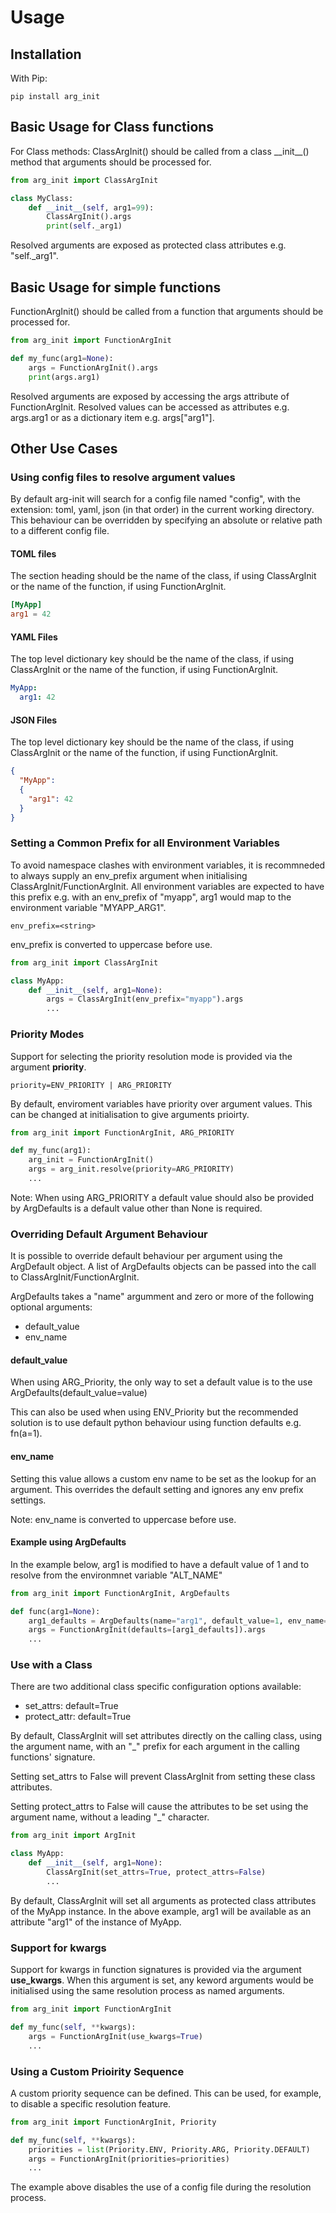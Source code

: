 # Usage

## Installation

With Pip:

```text
pip install arg_init
```

## Basic Usage for Class functions

For Class methods: ClassArgInit() should be called from a class \_\_init\_\_() method that arguments should be processed for.

```python
from arg_init import ClassArgInit

class MyClass:
    def __init__(self, arg1=99):
        ClassArgInit().args
        print(self._arg1)
```

Resolved arguments are exposed as protected class attributes e.g. "self._arg1".

## Basic Usage for simple functions

FunctionArgInit() should be called from a function that arguments should be processed for.

```python
from arg_init import FunctionArgInit

def my_func(arg1=None):
    args = FunctionArgInit().args
    print(args.arg1)
```

Resolved arguments are exposed by accessing the args attribute of FunctionArgInit. Resolved values can be accessed as attributes e.g. args.arg1 or as a dictionary item e.g. args["arg1"].

## Other Use Cases

### Using config files to resolve argument values

By default arg-init will search for a config file named "config", with the extension: toml, yaml, json (in that order) in the current working directory. This behaviour can be overridden by specifying an absolute or relative path to a different config file.

#### TOML files

The section heading should be the name of the class, if using ClassArgInit or the name of the function, if using FunctionArgInit.

```toml
[MyApp]
arg1 = 42
```

#### YAML Files

The top level dictionary key should be the name of the class, if using ClassArgInit or the name of the function, if using FunctionArgInit.

```yaml
MyApp:
  arg1: 42
```

#### JSON Files

The top level dictionary key should be the name of the class, if using ClassArgInit or the name of the function, if using FunctionArgInit.

```json
{
  "MyApp":
  {
    "arg1": 42
  }
}
```

### Setting a Common Prefix for all Environment Variables

To avoid namespace clashes with environment variables, it is recommneded to always supply an env_prefix argument when initialising ClassArgInit/FunctionArgInit. All environment variables are expected to have this prefix e.g. with an env_prefix of "myapp", arg1 would map to the environment variable "MYAPP_ARG1".

```text
env_prefix=<string>
```

env_prefix is converted to uppercase before use.

```python
from arg_init import ClassArgInit

class MyApp:
    def __init__(self, arg1=None):
        args = ClassArgInit(env_prefix="myapp").args
        ...
```

### Priority Modes

Support for selecting the priority resolution mode is provided via the argument **priority**.

```text
priority=ENV_PRIORITY | ARG_PRIORITY
```

By default, enviroment variables have priority over argument values. This can be changed at initialisation to give arguments prioirty.

```python
from arg_init import FunctionArgInit, ARG_PRIORITY

def my_func(arg1):
    arg_init = FunctionArgInit()
    args = arg_init.resolve(priority=ARG_PRIORITY)
    ...
```

Note: When using ARG_PRIORITY a default value should also be provided by ArgDefaults is a default value other than None is required.

### Overriding Default Argument Behaviour

It is possible to override default behaviour per argument using the ArgDefault object. A list of ArgDefaults objects can be passed into the call to ClassArgInit/FunctionArgInit.

ArgDefaults takes a "name" argumment and zero or more of the following optional arguments:

+ default_value
+ env_name

#### default_value

When using ARG_Priority, the only way to set a default value is to the use ArgDefaults(default_value=value)

This can also be used when using ENV_Priority but the recommended solution is to use default python behaviour using function defaults e.g. fn(a=1).

#### env_name

Setting this value allows a custom env name to be set as the lookup for an argument. This overrides the default setting and ignores any env prefix settings.

Note: env_name is converted to uppercase before use.

#### Example using ArgDefaults

In the example below, arg1 is modified to have a default value of 1 and to resolve from the environmnet variable "ALT_NAME"

```python
from arg_init import FunctionArgInit, ArgDefaults

def func(arg1=None):
    arg1_defaults = ArgDefaults(name="arg1", default_value=1, env_name="ALT_NAME")
    args = FunctionArgInit(defaults=[arg1_defaults]).args
    ...
```

### Use with a Class

There are two additional class specific configuration options available:

+ set_attrs: default=True
+ protect_attr: default=True

By default, ClassArgInit will set attributes directly on the calling class, using the argument name, with an "_" prefix for each argument in the calling functions' signature.

Setting set_attrs to False will prevent ClassArgInit from setting these class attributes.

Setting protect_attrs to False will cause the attributes to be set using the argument name, without a leading "_" character.

```python
from arg_init import ArgInit

class MyApp:
    def __init__(self, arg1=None):
        ClassArgInit(set_attrs=True, protect_attrs=False)
        ...
```

By default, ClassArgInit will set all arguments as protected class attributes of the MyApp instance. In the above example, arg1 will be available as an attribute "arg1" of the instance of MyApp.

### Support for kwargs

Support for kwargs in function signatures is provided via the argument **use_kwargs**. When this argument is set, any keword arguments would be initialised using the same resolution process as named arguments.

```python
from arg_init import FunctionArgInit

def my_func(self, **kwargs):
    args = FunctionArgInit(use_kwargs=True)
    ...
```

### Using a Custom Prioirity Sequence

A custom priority sequence can be defined. This can be used, for example, to disable a specific resolution feature.

```python
from arg_init import FunctionArgInit, Priority

def my_func(self, **kwargs):
    priorities = list(Priority.ENV, Priority.ARG, Priority.DEFAULT)
    args = FunctionArgInit(priorities=priorities)
    ...
```

The example above disables the use of a config file during the resolution process.
